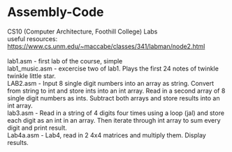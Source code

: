 # Assembly-Code
CS10 (Computer Architecture, Foothill College) Labs <br />
useful resources: <br />
https://www.cs.unm.edu/~maccabe/classes/341/labman/node2.html <br />
<br />
lab1.asm - first lab of the course, simple <br />
lab1_music.asm - excercise two of lab1. Plays the first 24 notes of twinkle twinkle little star. <br />
LAB2.asm - Input 8 single digit numbers into an array as string. Convert from string to int and store ints into an int array. Read in a second array of 8 single digit numbers as ints. Subtract both arrays and store results into an int array.<br />
lab3.asm - Read in a string of 4 digits four times using a loop (jal) and store each digit as an int in an array. Then iterate through int array to sum every digit and print result. <br />
Lab4a.asm - Lab4, read in 2 4x4 matrices and multiply them. Display results. <br />
